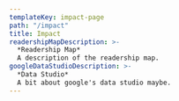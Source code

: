 ```yaml
---
templateKey: impact-page
path: "/impact"
title: Impact
readershipMapDescription: >-
  *Readership Map*
  A description of the readership map.
googleDataStudioDescription: >-
  *Data Studio*
  A bit about google's data studio maybe.
---
```

